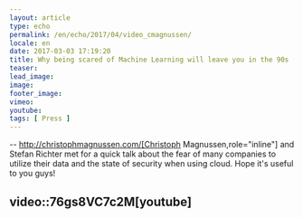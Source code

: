 ```yaml
---
layout: article
type: echo
permalink: /en/echo/2017/04/video_cmagnussen/
locale: en
date: 2017-03-03 17:19:20
title: Why being scared of Machine Learning will leave you in the 90s
teaser: 
lead_image:
image:
footer_image:
vimeo: 
youtube:
tags: [ Press ]
---
```


--
http://christophmagnussen.com/[Christoph Magnussen,role="inline"] and Stefan Richter met for a quick talk about the fear of many companies to utilize their data and the state of security when using cloud. Hope it's useful to you guys!

video::76gs8VC7c2M[youtube]
--


